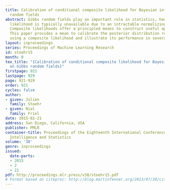 ```yaml
---
title: Calibration of conditional composite likelihood for Bayesian inference on Gibbs
  random fields
abstract: Gibbs random fields play an important role in statistics, however, the resulting
  likelihood is typically unavailable due to an intractable normalizing constant.
  Composite likelihoods offer a principled means to construct useful approximations.
  This paper provides a mean to calibrate the posterior distribution resulting from
  using a composite likelihood and illustrate its performance in several examples.
layout: inproceedings
series: Proceedings of Machine Learning Research
id: stoehr15
month: 0
tex_title: "{Calibration of conditional composite likelihood for Bayesian inference
  on Gibbs random fields}"
firstpage: 921
lastpage: 929
page: 921-929
order: 921
cycles: false
author:
- given: Julien
  family: Stoehr
- given: Nial
  family: Friel
date: 2015-02-21
address: San Diego, California, USA
publisher: PMLR
container-title: Proceedings of the Eighteenth International Conference on Artificial
  Intelligence and Statistics
volume: '38'
genre: inproceedings
issued:
  date-parts:
  - 2015
  - 2
  - 21
pdf: http://proceedings.mlr.press/v38/stoehr15.pdf
# Format based on citeproc: http://blog.martinfenner.org/2013/07/30/citeproc-yaml-for-bibliographies/
---
```

